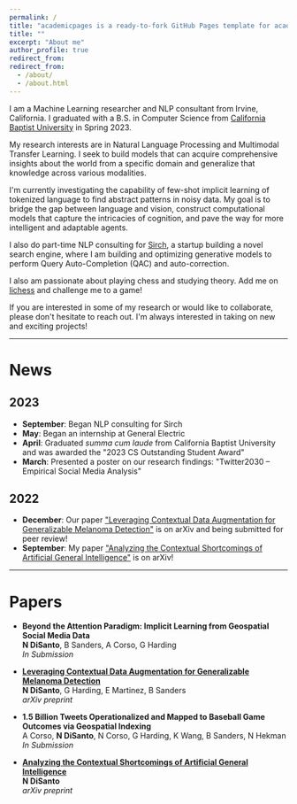 ```yaml
---
permalink: /
title: "academicpages is a ready-to-fork GitHub Pages template for academic personal websites"
title: ""
excerpt: "About me"
author_profile: true
redirect_from: 
redirect_from:
  - /about/
  - /about.html
---
```


I am a Machine Learning researcher and NLP consultant from Irvine, California. I graduated with a B.S. in Computer Science from [California Baptist University](https://calbaptist.edu) in Spring 2023.

My research interests are in Natural Language Processing and Multimodal Transfer Learning. I seek to build models that can acquire comprehensive insights about the world from a specific domain and generalize that knowledge across various modalities.

I'm currently investigating the capability of few-shot implicit learning of tokenized language to find abstract patterns in noisy data. My goal is to bridge the gap between language and vision, construct computational models that capture the intricacies of cognition, and pave the way for more intelligent and adaptable agents.

I also do part-time NLP consulting for [Sirch](https://bento.me/sirch), a startup building a novel search engine, where I am building and optimizing generative models to perform Query Auto-Completion (QAC) and auto-correction.

I also am passionate about playing chess and studying theory. Add me on [lichess](https://lichess.org/@/Ncd3030) and challenge me to a game!

If you are interested in some of my research or would like to collaborate, please don't hesitate to reach out. I'm always interested in taking on new and exciting projects!


------------------
# News
## 2023

- **September**: Began NLP consulting for Sirch
- **May**: Began an internship at General Electric
- **April**: Graduated *summa cum laude* from California Baptist University and was awarded the "2023 CS Outstanding Student Award"
- **March**: Presented a poster on our research findings: "Twitter2030 – Empirical Social Media Analysis"

## 2022
- **December**: Our paper ["Leveraging Contextual Data Augmentation for Generalizable Melanoma Detection"](https://arxiv.org/abs/2212.05116) is on arXiv and being submitted for peer review!
- **September**: My paper ["Analyzing the Contextual Shortcomings of Artificial General Intelligence"](https://arxiv.org/abs/2304.00002) is on arXiv!

------------------
# Papers

- **Beyond the Attention Paradigm: Implicit Learning from Geospatial Social Media Data** \
**N DiSanto**, B Sanders, A Corso, G Harding \
*In Submission*


- [**Leveraging Contextual Data Augmentation for Generalizable Melanoma Detection**](https://arxiv.org/abs/2212.05116) \
**N DiSanto**, G Harding, E Martinez, B Sanders \
*arXiv preprint*


- **1.5 Billion Tweets Operationalized and Mapped to Baseball Game Outcomes via Geospatial Indexing** \
A Corso, **N DiSanto**, N Corso, G Harding, K Wang, B Sanders, N Hekman \
*In Submission*


- [**Analyzing the Contextual Shortcomings of Artificial General Intelligence**](https://arxiv.org/abs/2304.00002) \
**N DiSanto** \
*arXiv preprint*
